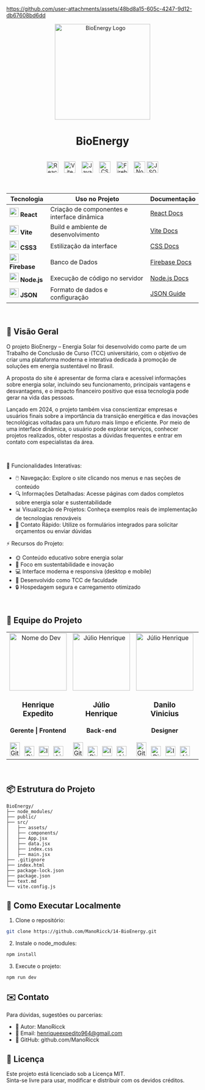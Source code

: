 https://github.com/user-attachments/assets/48bd8a15-605c-4247-9d12-db67608bd6dd


<div align="center">
  <img src="https://github.com/user-attachments/assets/6ee367ac-ba6a-402a-8967-1d4f4bfd4d4e" alt="BioEnergy Logo" height="250">
</div>
<h1 align="center">  
  BioEnergy
</h1> 



<br>

<div align="center">
  <img src="https://img.shields.io/badge/React-JS-61DAFB?logo=react&style=for-the-badge" alt="React" height="30">
    &nbsp;&nbsp;
  <img src="https://img.shields.io/badge/Vite-Build-646CFF?logo=vite&logoColor=FFD62E&style=for-the-badge" alt="Vite" height="30">
    &nbsp;&nbsp;
    <img src="https://img.shields.io/badge/JavaScript-JS-F7DF1E?logo=javascript&logoColor=yellow&style=for-the-badge" alt="JavaScript" height="30">
    &nbsp;&nbsp;
  <img src="https://img.shields.io/badge/CSS3-Styles-1572B6?logo=css3&logoColor=white&style=for-the-badge" alt="CSS3" height="30">
    &nbsp;&nbsp;
  <img src="https://img.shields.io/badge/Firebase-BD-FFCA28?logo=firebase&logoColor=yellow&style=for-the-badge" alt="Firebase" height="30">
    &nbsp;&nbsp;
  <img src="https://img.shields.io/badge/Node.js-Runtime-339933?logo=nodedotjs&logoColor=339933&style=for-the-badge" alt="Node.js" height="30">
  <img src="https://img.shields.io/badge/JSON-Data-000000?logo=json&logoColor=white&style=for-the-badge" alt="JSON" height="30">
</div>

<br>

<div align="center">

<br>
  
| Tecnologia | Uso no Projeto | Documentação |
|------------|----------------|--------------|
| <img src="https://cdn.jsdelivr.net/gh/devicons/devicon/icons/react/react-original.svg" width="24"> **React** | Criação de componentes e interface dinâmica | [React Docs](https://reactjs.org/) |
| <img src="https://upload.wikimedia.org/wikipedia/commons/thumb/f/f1/Vitejs-logo.svg/2078px-Vitejs-logo.svg.png" width="24"> **Vite** | Build e ambiente de desenvolvimento | [Vite Docs](https://vitejs.dev/) |
| <img src="https://media2.dev.to/dynamic/image/width=800%2Cheight=%2Cfit=scale-down%2Cgravity=auto%2Cformat=auto/https%3A%2F%2Fdev-to-uploads.s3.amazonaws.com%2Fuploads%2Farticles%2F7j353v8xe1h861uc5i53.png" width="24"> **CSS3** | Estilização da interface | [CSS Docs](https://developer.mozilla.org/pt-BR/docs/Web/CSS) |
| <img src="https://www.gstatic.com/devrel-devsite/prod/v34fe5d0a1df120a3c24e6d73e25d1d8607836b03710a3ad508fa501ece2bdcb3/firebase/images/touchicon-180.png" width="24"> **Firebase** | Banco de Dados | [Firebase Docs](https://firebase.google.com/docs) |
| <img src="https://cdn.jsdelivr.net/gh/devicons/devicon/icons/nodejs/nodejs-original.svg" width="24"> **Node.js** | Execução de código no servidor | [Node.js Docs](https://nodejs.org/en/docs) |
| <img src="https://cdn-icons-png.flaticon.com/512/12419/12419185.png" width="24"> **JSON** | Formato de dados e configuração | [JSON Guide](https://developer.mozilla.org/pt-BR/docs/Learn/JavaScript/Objects/JSON) |

</div>

<br>

## 🌟 Visão Geral

O projeto BioEnergy – Energia Solar foi desenvolvido como parte de um Trabalho de Conclusão de Curso (TCC) universitário, com o objetivo de criar uma plataforma moderna e interativa dedicada à promoção de soluções em energia sustentável no Brasil.

A proposta do site é apresentar de forma clara e acessível informações sobre energia solar, incluindo seu funcionamento, principais vantagens e desvantagens, e o impacto financeiro positivo que essa tecnologia pode gerar na vida das pessoas.

Lançado em 2024, o projeto também visa conscientizar empresas e usuários finais sobre a importância da transição energética e das inovações tecnológicas voltadas para um futuro mais limpo e eficiente. Por meio de uma interface dinâmica, o usuário pode explorar serviços, conhecer projetos realizados, obter respostas a dúvidas frequentes e entrar em contato com especialistas da área.

<br>

🌿 Funcionalidades Interativas:

- 🖱️ Navegação: Explore o site clicando nos menus e nas seções de conteúdo
- 🔍 Informações Detalhadas: Acesse páginas com dados completos sobre energia solar e sustentabilidade
- 📊 Visualização de Projetos: Conheça exemplos reais de implementação de tecnologias renováveis
- 📨 Contato Rápido: Utilize os formulários integrados para solicitar orçamentos ou enviar dúvidas

⚡ Recursos do Projeto:

- 🌞 Conteúdo educativo sobre energia solar
- 🌱 Foco em sustentabilidade e inovação
- 💻 Interface moderna e responsiva (desktop e mobile)
- 🚀 Desenvolvido como TCC de faculdade
- 🔒 Hospedagem segura e carregamento otimizado
 
<br>

## 👥 Equipe do Projeto

<div align="center">
  <table>
    <tr>
      <td align="center">
        <a href="https://github.com/ManoRicck">
          <img src="https://github.com/user-attachments/assets/a44814b1-4d92-4546-84d2-9ab6a1e13d9e" width="150px;" height="150px;" alt="Nome do Dev"/>
          </a>
          <h3>Henrique<br> Expedito</h3>
          <h4>Gerente | Frontend</h4>
          <a href="https://github.com/ManoRicck" target="_blank" rel="noreferrer"><img src="https://images.icon-icons.com/3685/PNG/512/github_logo_icon_229278.png" width="26" height="36" alt="Github" 
          style="margin-right:8px;" /></a>
          <a href="https://discord.com/users/880941558403326002" target="_blank" rel="noreferrer"><img src="https://github.com/user-attachments/assets/b18b66d8-8cff-4c4b-b1df-5236a340f2fd" width="26" height="26"
          alt="Discord" style="margin-right: 8px;" /></a>
          <a href="https://www.instagram.com/manoricck137/" target="_blank" rel="noreferrer"><img src="https://upload.wikimedia.org/wikipedia/commons/a/a5/Instagram_icon.png" width="26" height="26" alt="Instagram"
          style="margin-right: 8px;" /></a>
          <a href="https://www.linkedin.com/in/henrique-expedito-63805b279/" target="_blank" rel="noreferrer"><img src="https://cdn.jsdelivr.net/gh/devicons/devicon/icons/linkedin/linkedin-original.svg" 
          width="26" height="26" alt="Linkdien" style="margin-right: 8px;" /></a>
      </td>
       <td align="center">
        <a href="https://github.com/JulioHenrique3">
          <img src="https://github.com/user-attachments/assets/eb45bfc3-acba-4136-8294-996e3a5b6124" width="150px;" height="150px;" alt="Júlio Henrique"/>
          </a>
          <h3>Júlio<br> Henrique</h3>
          <h4>Back-end</h4>
          <a href="https://github.com/JulioHenrique3" target="_blank" rel="noreferrer"><img src="https://images.icon-icons.com/3685/PNG/512/github_logo_icon_229278.png" width="26" height="36" alt="Github" 
          style="margin-right:8px;" /></a>
          <a href="https://discord.com/users/463721476688969728" target="_blank" rel="noreferrer"><img src="https://github.com/user-attachments/assets/b18b66d8-8cff-4c4b-b1df-5236a340f2fd" width="26" height="26"
          alt="Discord" style="margin-right: 8px;" /></a>
          <a href="https://www.instagram.com/krashado?utm_source=qr&igsh=ZGZ2b2RmazhjeXY1" target="_blank" rel="noreferrer"><img src="https://upload.wikimedia.org/wikipedia/commons/a/a5/Instagram_icon.png" width="26"
          height="26" alt="Instagram" 
          style="margin-right: 8px;" /></a>
          <a href="https://www.linkedin.com/in/j%C3%BAlio-henrique-217a7328b?utm_source=share&utm_campaign=share_via&utm_content=profile&utm_medium=android_app" target="_blank" rel="noreferrer">
          <img src="https://cdn.jsdelivr.net/gh/devicons/devicon/icons/linkedin/linkedin-original.svg" width="26"
          height="26" alt="Linkdien" style="margin-right: 8px;" /></a>
      </td>
      <td align="center">
        <a href="#">
          <img src="https://github.com/user-attachments/assets/9f6c7ff6-0b86-46f2-a141-ba0b33b5d2ee" width="150px;" height="150px;" alt="Júlio Henrique"/>
          </a>
          <h3>Danilo<br> Vinicius</h3>
          <h4>Designer</h4>
          <a href="#" target="_blank" rel="noreferrer"><img src="https://images.icon-icons.com/3685/PNG/512/github_logo_icon_229278.png" width="26" height="36" alt="Github" 
          style="margin-right:8px;" /></a>
          <a href="#" target="_blank" rel="noreferrer"><img src="https://github.com/user-attachments/assets/b18b66d8-8cff-4c4b-b1df-5236a340f2fd" width="26" height="26"
          alt="Discord" style="margin-right: 8px;" /></a>
          <a href="#" target="_blank" rel="noreferrer"><img src="https://upload.wikimedia.org/wikipedia/commons/a/a5/Instagram_icon.png" width="26" height="26" alt="Instagram" 
          style="margin-right: 8px;" /></a>
          <a href="#" target="_blank" rel="noreferrer"><img src="https://cdn.jsdelivr.net/gh/devicons/devicon/icons/linkedin/linkedin-original.svg" width="26"
          height="26" alt="Linkdien" style="margin-right: 8px;" /></a>
      </td>
      <td align="center">
        <a href="#">
          <img src="https://github.com/user-attachments/assets/a5dc73d1-a709-4418-be1e-6e4c41924801" width="150px;" height="150px;" alt="Júlio Henrique"/>
          </a>
          <h3>Joaquim<br> Acioli</h3>
          <h4>Banco de Dados</h4>
          <a href="#" target="_blank" rel="noreferrer"><img src="https://images.icon-icons.com/3685/PNG/512/github_logo_icon_229278.png" width="26" height="36" alt="Github" 
          style="margin-right:8px;" /></a>
          <a href="#" target="_blank" rel="noreferrer"><img src="https://github.com/user-attachments/assets/b18b66d8-8cff-4c4b-b1df-5236a340f2fd" width="26" height="26"
          alt="Discord" style="margin-right: 8px;" /></a>
          <a href="#" target="_blank" rel="noreferrer"><img src="https://upload.wikimedia.org/wikipedia/commons/a/a5/Instagram_icon.png" width="26" height="26" alt="Instagram" 
          style="margin-right: 8px;" /></a>
          <a href="#" target="_blank" rel="noreferrer"><img src="https://cdn.jsdelivr.net/gh/devicons/devicon/icons/linkedin/linkedin-original.svg" width="26"
          height="26" alt="Linkdien" style="margin-right: 8px;" /></a>
      </td>
      <td align="center">
        <a href="#">
          <img src="https://github.com/user-attachments/assets/31f2fd34-af6a-4db2-b573-79998600fa67" width="150px;" height="150px;" alt="Júlio Henrique"/>
          </a>
          <h3>Yasmin<br> Vitória</h3>
          <h4>Analista de Dados</h4>
          <a href="#" target="_blank" rel="noreferrer"><img src="https://images.icon-icons.com/3685/PNG/512/github_logo_icon_229278.png" width="26" height="36" alt="Github" 
          style="margin-right:8px;" /></a>
          <a href="#" target="_blank" rel="noreferrer"><img src="https://github.com/user-attachments/assets/b18b66d8-8cff-4c4b-b1df-5236a340f2fd" width="26" height="26"
          alt="Discord" style="margin-right: 8px;" /></a>
          <a href="#" target="_blank" rel="noreferrer"><img src="https://upload.wikimedia.org/wikipedia/commons/a/a5/Instagram_icon.png" width="26" height="26" alt="Instagram" 
          style="margin-right: 8px;" /></a>
          <a href="#" target="_blank" rel="noreferrer"><img src="https://cdn.jsdelivr.net/gh/devicons/devicon/icons/linkedin/linkedin-original.svg" width="26"
          height="26" alt="Linkdien" style="margin-right: 8px;" /></a>
      </td>
    </tr>
  </table>
</div>

<br>


## 📦 Estrutura do Projeto

```tree
BioEnergy/
├── node_modules/
├── public/
├── src/
│   ├── assets/
│   ├── components/
│   ├── App.jsx
│   ├── data.jsx
│   ├── index.css
│   ├── main.jsx
├── .gitignore
├── index.html
├── package-lock.json
├── package.json
├── text.md
└── vite.config.js
```

## 🚀 Como Executar Localmente

1. Clone o repositório:
```bash
git clone https://github.com/ManoRicck/14-BioEnergy.git
```

2. Instale o node_modules:
```bash
npm install
```

3. Execute o projeto:
```bash
npm run dev
```


## ✉️ Contato

Para dúvidas, sugestões ou parcerias:

- 👤 Autor: ManoRicck
- 📧 Email: henriqueexpedito964@gmail.com
- 🧠 GitHub: github.com/ManoRicck

## 📄 Licença

Este projeto está licenciado sob a Licença MIT.<br>
Sinta-se livre para usar, modificar e distribuir com os devidos créditos.
